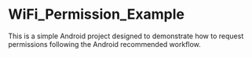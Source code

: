 # WiFi_Permission_Example
 This is a simple Android project designed to demonstrate how to request permissions following the Android recommended workflow. 
